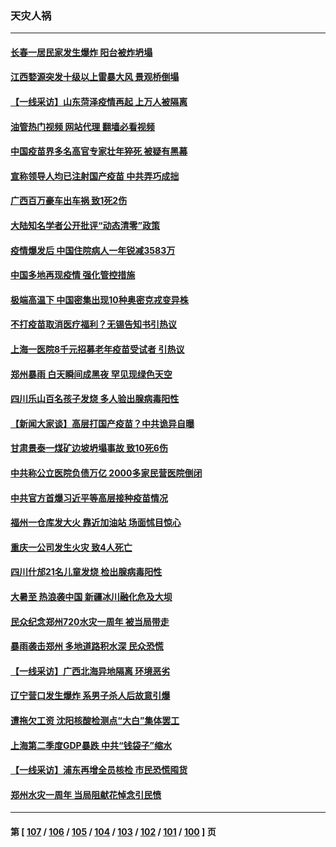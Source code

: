 ### 天灾人祸
---
#### [长春一居民家发生爆炸 阳台被炸坍塌](../../pages/ncid280/n13792201.md?07302045) 
#### [江西婺源突发十级以上雷暴大风 景观桥倒塌](../../pages/ncid280/n13792183.md?07302045) 
#### [【一线采访】山东菏泽疫情再起 上万人被隔离](../../pages/ncid280/n13791948.md?07302045) 
#### [油管热门视频 网站代理 翻墙必看视频](http://209.222.30.114:81/youtube.html?07302045)
#### [中国疫苗界多名高官专家壮年猝死 被疑有黑幕](../../pages/ncid280/n13791884.md?07302045) 
#### [宣称领导人均已注射国产疫苗 中共弄巧成拙](../../pages/ncid280/n13791829.md?07302045) 
#### [广西百万豪车出车祸 致1死2伤](../../pages/ncid280/n13791625.md?07302045) 
#### [大陆知名学者公开批评“动态清零”政策](../../pages/ncid280/n13791457.md?07302045) 
#### [疫情爆发后 中国住院病人一年锐减3583万](../../pages/ncid280/n13790489.md?07302045) 
#### [中国多地再现疫情 强化管控措施](../../pages/ncid280/n13790323.md?07302045) 
#### [极端高温下 中国密集出现10种奥密克戎变异株](../../pages/ncid280/n13790214.md?07302045) 
#### [不打疫苗取消医疗福利？无锡告知书引热议](../../pages/ncid280/n13790028.md?07302045) 
#### [上海一医院8千元招募老年疫苗受试者 引热议](../../pages/ncid280/n13790026.md?07302045) 
#### [郑州暴雨 白天瞬间成黑夜 罕见现绿色天空](../../pages/ncid280/n13789119.md?07302045) 
#### [四川乐山百名孩子发烧 多人验出腺病毒阳性](../../pages/ncid280/n13789043.md?07302045) 
#### [【新闻大家谈】高层打国产疫苗？中共诡异自曝](../../pages/ncid280/n13788755.md?07302045) 
#### [甘肃景泰一煤矿边坡坍塌事故 致10死6伤](../../pages/ncid280/n13787886.md?07302045) 
#### [中共称公立医院负债万亿 2000多家民营医院倒闭](../../pages/ncid280/n13787863.md?07302045) 
#### [中共官方首爆习近平等高层接种疫苗情况](../../pages/ncid280/n13787776.md?07302045) 
#### [福州一仓库发大火 靠近加油站 场面怵目惊心](../../pages/ncid280/n13787713.md?07302045) 
#### [重庆一公司发生火灾 致4人死亡](../../pages/ncid280/n13787716.md?07302045) 
#### [四川什邡21名儿童发烧 检出腺病毒阳性](../../pages/ncid280/n13787697.md?07302045) 
#### [大暑至 热浪袭中国 新疆冰川融化危及大坝](../../pages/ncid280/n13787172.md?07302045) 
#### [民众纪念郑州720水灾一周年 被当局带走](../../pages/ncid280/n13786868.md?07302045) 
#### [暴雨袭击郑州 多地道路积水深 民众恐慌](../../pages/ncid280/n13786968.md?07302045) 
#### [【一线采访】广西北海异地隔离  环境恶劣](../../pages/ncid280/n13786876.md?07302045) 
#### [辽宁营口发生爆炸 系男子杀人后故意引爆](../../pages/ncid280/n13786639.md?07302045) 
#### [遭拖欠工资 沈阳核酸检测点“大白”集体罢工](../../pages/ncid280/n13786218.md?07302045) 
#### [上海第二季度GDP暴跌 中共“钱袋子”缩水](../../pages/ncid280/n13786332.md?07302045) 
#### [【一线采访】浦东再增全员核检 市民恐慌囤货](../../pages/ncid280/n13786305.md?07302045) 
#### [郑州水灾一周年 当局阻献花悼念引民愤](../../pages/ncid280/n13786205.md?07302045) 

---
#### 第 [ [107](./107.md?07302045) / [106](./106.md?07302045) / [105](./105.md?07302045) / [104](./104.md?07302045) / [103](./103.md?07302045) / [102](./102.md?07302045) / [101](./101.md?07302045) / [100](./100.md?07302045) ] 页
